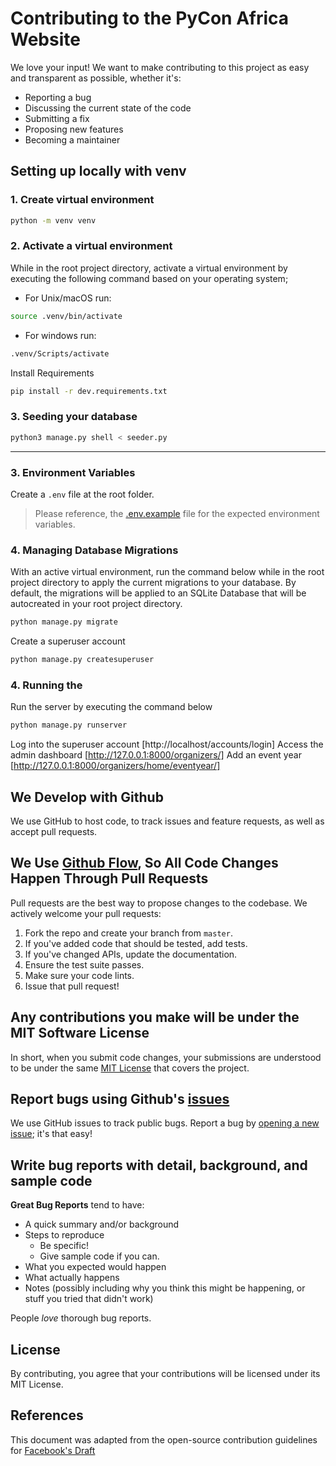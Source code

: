 # Contributing to the PyCon Africa Website

We love your input! We want to make contributing to this project as easy and transparent as possible, whether it's:
- Reporting a bug
- Discussing the current state of the code
- Submitting a fix
- Proposing new features
- Becoming a maintainer

## Setting up locally with venv
### 1. Create virtual environment
```sh
python -m venv venv
```
### 2. Activate a virtual environment
While in the root project directory, activate a virtual environment by executing the following command based on your operating system;
- For Unix/macOS run:

```sh
source .venv/bin/activate
```
- For windows run:
```sh
.venv/Scripts/activate
```
Install Requirements
```sh
pip install -r dev.requirements.txt
```

### 3. Seeding your database
```sh
python3 manage.py shell < seeder.py  
```

-----------

### 3. Environment Variables
Create a `.env` file at the root folder.

> Please reference, the [.env.example](https://github.com/PyconUg/pycon-uganda/tree/main/.env.example) file for the expected environment variables.

### 4. Managing Database Migrations
With an active virtual environment, run the command below while in the root project directory to apply the current migrations to your database. By default, the migrations will be applied to an SQLite Database that will be autocreated in your root project directory.

```sh
python manage.py migrate
```
Create a superuser account
```sh
python manage.py createsuperuser
```

### 4. Running the 
Run the server by executing the command below
```sh
python manage.py runserver
```
Log into the superuser account [http://localhost/accounts/login]
Access the admin dashboard [http://127.0.0.1:8000/organizers/]
Add an event year [http://127.0.0.1:8000/organizers/home/eventyear/]

## We Develop with Github
We use GitHub to host code, to track issues and feature requests, as well as accept pull requests.

## We Use [Github Flow](https://guides.github.com/introduction/flow/index.html), So All Code Changes Happen Through Pull Requests
Pull requests are the best way to propose changes to the codebase. We actively welcome your pull requests:

1. Fork the repo and create your branch from `master`.
2. If you've added code that should be tested, add tests.
3. If you've changed APIs, update the documentation.
4. Ensure the test suite passes.
5. Make sure your code lints.
6. Issue that pull request!

## Any contributions you make will be under the MIT Software License
In short, when you submit code changes, your submissions are understood to be under the same [MIT License](https://choosealicense.com/licenses/mit/) that covers the project.

## Report bugs using Github's [issues](https://github.com/PyConAfrica/pyconafrica-website/issues)
We use GitHub issues to track public bugs. Report a bug by [opening a new issue](https://github.com/PyConAfrica/pyconafrica-website/issues/new); it's that easy!

## Write bug reports with detail, background, and sample code
**Great Bug Reports** tend to have:
- A quick summary and/or background
- Steps to reproduce
  - Be specific!
  - Give sample code if you can.
- What you expected would happen
- What actually happens
- Notes (possibly including why you think this might be happening, or stuff you tried that didn't work)

People *love* thorough bug reports.

## License
By contributing, you agree that your contributions will be licensed under its MIT License.

## References
This document was adapted from the open-source contribution guidelines for [Facebook's Draft](https://github.com/facebook/draft-js/blob/master/CONTRIBUTING.md)


